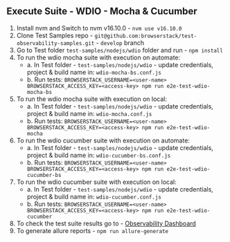 ## Execute Suite - WDIO - Mocha & Cucumber
1. Install nvm and Switch to nvm v16.10.0 - ```nvm use v16.10.0```
2. Clone Test Samples repo - ```git@github.com:browserstack/test-observability-samples.git``` - ```develop``` branch
3. Go to Test folder ```test-samples/nodejs/wdio``` folder and run - ```npm install```
4. To run the wdio mocha suite with execution on automate: 
    - a. In Test folder - ```test-samples/nodejs/wdio``` - update credentials,  project & build name in: ```wdio-mocha-bs.conf.js```
    - b. Run tests: ```BROWSERSTACK_USERNAME=<user-name> BROWSERSTACK_ACCESS_KEY=<access-key> npm run e2e-test-wdio-mocha-bs```
5. To run the wdio mocha suite with execution on local: 
    - a. In Test folder - ```test-samples/nodejs/wdio``` - update credentials,  project & build name in: ```wdio-mocha.conf.js```
    - b. Run tests: ```BROWSERSTACK_USERNAME=<user-name> BROWSERSTACK_ACCESS_KEY=<access-key> npm run e2e-test-wdio-mocha```
6. To run the wdio cucumber suite with execution on automate:
    - a. In Test folder - ```test-samples/nodejs/wdio``` - update credentials,  project & build name in: ```wdio-cucumber-bs.conf.js```
    - b. Run tests: ```BROWSERSTACK_USERNAME=<user-name> BROWSERSTACK_ACCESS_KEY=<access-key> npm run e2e-test-wdio-cucumber-bs```
7. To run the wdio cucumber suite with execution on local:
    - a. In Test folder - ```test-samples/nodejs/wdio``` - update credentials,  project & build name in: ```wdio-cucumber.conf.js```
    - b. Run tests: ```BROWSERSTACK_USERNAME=<user-name> BROWSERSTACK_ACCESS_KEY=<access-key> npm run e2e-test-wdio-cucumber```
8. To check the test suite results go to - [Observability Dashboard](https://observability.browserstack.com/) 
9. To generate allure reports - ```npm run allure-generate```
